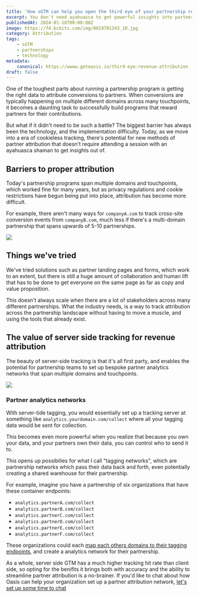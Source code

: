 ```yaml
---
title: 'How sGTM can help you open the third eye of your partnership revenue attribution 🔮'
excerpt: You don't need ayahuasca to get powerful insights into partnership revenue attribution
publishedAt: 2024-01-18T00:00:00Z
image: https://f4.bcbits.com/img/0019701343_10.jpg
category: Attribution
tags: 
    - sGTM
    - partnerships
    - technology
metadata:
    canonical: https://wwww.getoasis.io/third-eye-revenue-attribution
draft: false
---
```


One of the toughest parts about running a partnership program is getting the right data to attribute conversions to partners. When conversions are typically happening on multiple different domains across many touchpoints, it becomes a daunting task to successfully build programs that reward partners for their contributions. 

But what if it didn't need to be such a battle? The biggest barrier has always been the technology, and the implementation difficulty. Today, as we move into a era of cookieless tracking, there's potential for new methods of partner attribution that doesn't require attending a session with an ayahuasca shaman to get insights out of. 

## Barriers to proper attribution

Today's partnership programs span multiple domains and touchpoints, which worked fine for many years, but as privacy regulations and cookie restrictions have begun being put into place, attribution has become more difficult. 

For example, there aren't many ways for `companyA.com` to track cross-site conversion events from `companyB.com`, much less if there's a multi-domain partnership that spans upwards of 5-10 partnerships. 

![](https://heroku-blog-files.s3.amazonaws.com/posts/1580750955-Same-Site%20Cookie%20Comparison.png)

## Things we've tried

We've tried solutions such as partner landing pages and forms, which work to an extent, but there is still a huge amount of collaboration and human lift that has to be done to get everyone on the same page as far as copy and value proposition. 

This doesn't always scale when there are a lot of stakeholders across many different partnerships. What the industry needs, is a way to track attribution across the partnership landscape without having to move a muscle, and using the tools that already exist. 

## The value of server side tracking for revenue attribution

The beauty of server-side tracking is that it's all first party, and enables the potential for partnership teams to set up bespoke partner analytics networks that span multiple domains and touchpoints. 

![](https://www.teamsimmer.com/wp-content/uploads/2023/01/multi-website-multi-cloud-service-1024x387.jpg)

### Partner analytics networks

With server-tide tagging, you would essentially set up a tracking server at something like `analytics.yourdomain.com/collect` where all your tagging data would be sent for collection. 

This becomes even more powerful when you realize that because you own your data, and your partners own their data, you can control who to send it to. 

This opens up possibilies for what I call "tagging networks", which are partnership networks which pass their data back and forth, even potentially creating a shared warehouse for their partnership. 

For example, imagine you have a partnership of six organizations that have these container endpoints:

- `analytics.partnerA.com/collect`
- `analytics.partnerB.com/collect`
- `analytics.partnerC.com/collect`
- `analytics.partnerD.com/collect`
- `analytics.partnerE.com/collect`
- `analytics.partnerF.com/collect`

These organizations could each [map each others domains to their tagging endpoints](https://www.simoahava.com/gtm-tips/map-multiple-domains-server-side-tagging-endpoint/), and create a analytics network for their partnership. 

As a whole, server side GTM has a much higher tracking hit rate than client side, so opting for the benifits it brings both with accuracy and the ability to streamline partner attribution is a no-brainer. If you'd like to chat about how Oasis can help your organization set up a partner attribution network, [let's set up some time to chat](/schedule-a-demo)